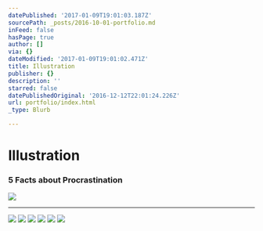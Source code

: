```yaml
---
datePublished: '2017-01-09T19:01:03.187Z'
sourcePath: _posts/2016-10-01-portfolio.md
inFeed: false
hasPage: true
author: []
via: {}
dateModified: '2017-01-09T19:01:02.471Z'
title: Illustration
publisher: {}
description: ''
starred: false
datePublishedOriginal: '2016-12-12T22:01:24.226Z'
url: portfolio/index.html
_type: Blurb

---
```

# Illustration

### 5 Facts about Procrastination
![](https://the-grid-user-content.s3-us-west-2.amazonaws.com/c0bcd3a7-ab01-4308-9549-7a98e2106276.jpg)

---

![](https://the-grid-user-content.s3-us-west-2.amazonaws.com/174993aa-aa45-4b26-a20d-3670121bc51c.jpg)
![](https://the-grid-user-content.s3-us-west-2.amazonaws.com/8e0e5c21-4250-4da3-bb33-8eb7e31d0a8b.jpg)
![](https://the-grid-user-content.s3-us-west-2.amazonaws.com/a1ebf9ee-64a8-49bf-9a5e-cf2bae29d39b.jpg)
![](https://the-grid-user-content.s3-us-west-2.amazonaws.com/ec93eb6f-e736-403b-8141-b842f8d60e48.jpg)
![](https://s3-us-west-2.amazonaws.com/the-grid-img/p/568e373ac1a19afca4efc64c55362c8e6c3cd847.jpg)
![](https://the-grid-user-content.s3-us-west-2.amazonaws.com/21f38251-9ef4-456b-a8a9-28e35fce87da.jpg)